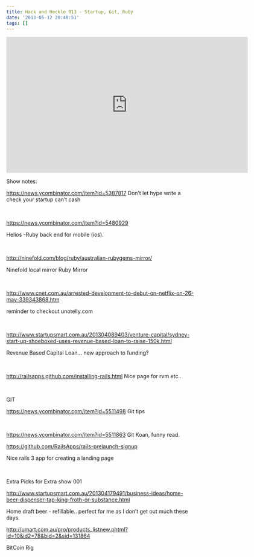 ```yaml
---
title: Hack and Heckle 013 - Startup, Git, Ruby
date: '2013-05-12 20:48:51'
tags: []
---
```


<iframe style="border: none;" src="http://html5-player.libsyn.com/embed/episode/id/2317255/height/360/width/640/theme/legacy/direction/no/autoplay/no/autonext/no/thumbnail/yes/preload/no/no_addthis/no/" height="360" width="640" scrolling="no"></iframe>

Show notes:
<p dir="ltr"><a href="https://news.ycombinator.com/item?id=5387817">
https://news.ycombinator.com/item?id=5387817</a> Don’t let hype write a check your startup can’t cash</p>
<b> </b>
<p dir="ltr"><a href="https://news.ycombinator.com/item?id=5480929">https://news.ycombinator.com/item?id=5480929</a></p>
<p dir="ltr">Helios -Ruby back end for mobile (ios).</p>
<b> </b>
<p dir="ltr"><a href="http://ninefold.com/blog/ruby/australian-rubygems-mirror/">http://ninefold.com/blog/ruby/australian-rubygems-mirror/</a></p>
<p dir="ltr">Ninefold local mirror Ruby Mirror</p>
<b> </b>
<p dir="ltr"><a href="http://www.cnet.com.au/arrested-development-to-debut-on-netflix-on-26-may-339343868.htm">http://www.cnet.com.au/arrested-development-to-debut-on-netflix-on-26-may-339343868.htm</a></p>
<p dir="ltr">reminder to checkout unotelly.com</p>
<b> </b>
<p dir="ltr"><a href="http://www.startupsmart.com.au/201304089403/venture-capital/sydney-start-up-shoeboxed-uses-revenue-based-loan-to-raise-150k.html">http://www.startupsmart.com.au/201304089403/venture-capital/sydney-start-up-shoeboxed-uses-revenue-based-loan-to-raise-150k.html</a></p>
<p dir="ltr">Revenue Based Capital Loan... new approach to funding?</p>
<b> </b>
<p dir="ltr"><a href="http://railsapps.github.com/installing-rails.html">http://railsapps.github.com/installing-rails.html</a> Nice page for rvm etc..</p>
<b> </b>
<p dir="ltr">GIT</p>
<p dir="ltr"><a href="https://news.ycombinator.com/item?id=5511498">https://news.ycombinator.com/item?id=5511498</a> Git tips</p>
<b> </b>
<p dir="ltr"><a href="https://news.ycombinator.com/item?id=5511863">https://news.ycombinator.com/item?id=5511863</a> Git Koan, funny read.</p>
<b>

</b>
<p dir="ltr"><a href="https://github.com/RailsApps/rails-prelaunch-signup">https://github.com/RailsApps/rails-prelaunch-signup</a></p>
<p dir="ltr">Nice rails 3 app for creating a landing page</p>
<b> </b>
<p dir="ltr">Extra Picks for Extra show 001</p>
<p dir="ltr"><a href="http://www.startupsmart.com.au/201304179491/business-ideas/home-beer-dispenser-tap-king-froth-or-substance.html">http://www.startupsmart.com.au/201304179491/business-ideas/home-beer-dispenser-tap-king-froth-or-substance.html</a></p>
<p dir="ltr">Home draft beer - refillable.. perfect for me as I don’t get out much these days.</p>
<b>

</b>
<p dir="ltr"><a href="http://umart.com.au/pro/products_listnew.phtml?id=10&amp;id2=78&amp;bid=2&amp;sid=131864">http://umart.com.au/pro/products_listnew.phtml?id=10&amp;id2=78&amp;bid=2&amp;sid=131864</a></p>
<p dir="ltr">BitCoin Rig</p>
&nbsp;
